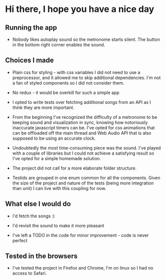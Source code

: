 # Hi there, I hope you have a nice day

## Running the app

- Nobody likes autoplay sound so the metronome starts silent. The button in the bottom right corner enables the sound.

## Choices I made

- Plain css for styling - with css variables I did not need to use a preprocessor, and it allowed me to skip additional dependencies. I'm not a fan of styled components so I did not consider them.

- No redux - it would be overkill for such a simple app

- I opted to write tests over fetching additional songs from an API as I think they are more important.

- From the beginning I've recognized the difficulty of a metronome to be keeping sound and visualization in sync, knowing how notoriously inaccurate javascript timers can be. I've opted for css animations that can be offloaded off the main thread and Web Audio API that is also supposed to be using an accurate clock.

- Undoubtedly the most time-consuming piece was the sound. I've played with a couple of libraries but I could not achieve a satisfying result so I've opted for a simple homemade solution.

- The project did not call for a more elaborate folder structure.

- Testids are grouped in one enum common for all the components. Given the size of the project and nature of the tests (being more integration than unit) I can live with this coupling for now.

## What else I would do

- I'd fetch the songs :)

- I'd revisit the sound to make it more pleasant

- I've left a TODO in the code for minor improvement - code is never perfect

## Tested in the browsers

- I've tested the project in Firefox and Chrome, I'm on linux so I had no access to Safari.
